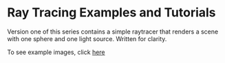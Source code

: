 Ray Tracing Examples and Tutorials
==================================

Version one of this series contains a simple raytracer that renders a scene with one sphere and one light source. Written for clarity. 

To see example images, click [here](http://0not.github.io/raytracer)
